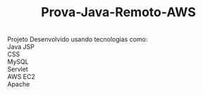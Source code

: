 <h1 align="center">Prova-Java-Remoto-AWS</h1><br>
Projeto Desenvolvido usando tecnologias como:<br>
Java
JSP<br>
CSS<br>
MySQL<br>
Servlet<br>
AWS EC2<br>
Apache<br>
